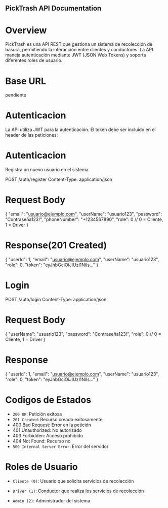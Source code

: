 ## PickTrash API Documentation

# Overview
PickTrash es una API REST que gestiona un sistema de recolección de basura, permitiendo la interacción entre clientes y conductores. La API maneja autenticación mediante JWT (JSON Web Tokens) y soporta diferentes roles de usuario.

# Base URL 
pendiente


# Autenticacion
La API utiliza JWT para la autenticación. El token debe ser incluido en el header de las peticiones:

# Autenticacion
Registra un nuevo usuario en el sistema.

POST /auth/register
Content-Type: application/json

# Request Body
{
    "email": "usuario@ejemplo.com",
    "userName": "usuario123",
    "password": "Contraseña123!",
    "phoneNumber": "+1234567890",
    "role": 0  // 0 = Cliente, 1 = Driver
}

# Response(201 Created)
{
    "userId": 1,
    "email": "usuario@ejemplo.com",
    "userName": "usuario123",
    "role": 0,
    "token": "eyJhbGciOiJIUzI1NiIs..."
}

# Login
POST /auth/login
Content-Type: application/json



# Request Body
{
    "userName": "usuario123",
    "password": "Contraseña123!",
    "role": 0  // 0 = Cliente, 1 = Driver
}

# Response
{
    "userId": 1,
    "email": "usuario@ejemplo.com",
    "userName": "usuario123",
    "role": 0,
    "token": "eyJhbGciOiJIUzI1NiIs..."
}

# Codigos de Estados

- `200 OK`: Petición exitosa
- `201 Created`: Recurso creado exitosamente
- 400 Bad Request: Error en la petición
- 401 Unauthorized: No autorizado
- 403 Forbidden: Acceso prohibido
- 404 Not Found: Recurso no
- `500 Internal Server Error`: Error del servidor
  
# Roles de Usuario

- `Cliente (0)`: Usuario que solicita servicios de recolección

- `Driver (1)`: Conductor que realiza los servicios de recolección
  
- `Admin (2)`: Administrador del sistema
